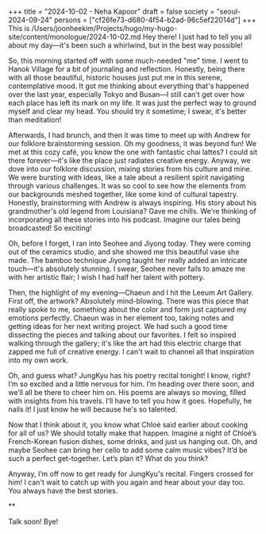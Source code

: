 +++
title = "2024-10-02 - Neha Kapoor"
draft = false
society = "seoul-2024-09-24"
persons = ["cf26fe73-d680-4f54-b2ad-96c5ef22014d"]
+++
This is /Users/joonheekim/Projects/hugo/my-hugo-site/content/monologue/2024-10-02.md
Hey there! I just had to tell you all about my day—it's been such a whirlwind, but in the best way possible! 

So, this morning started off with some much-needed "me" time. I went to Hanok Village for a bit of journaling and reflection. Honestly, being there with all those beautiful, historic houses just put me in this serene, contemplative mood. It got me thinking about everything that's happened over the last year, especially Tokyo and Busan—I still can't get over how each place has left its mark on my life. It was just the perfect way to ground myself and clear my head. You should try it sometime; I swear, it's better than meditation! 

Afterwards, I had brunch, and then it was time to meet up with Andrew for our folklore brainstorming session. Oh my goodness, it was beyond fun! We met at this cozy café, you know the one with fantastic chai lattes? I could sit there forever—it's like the place just radiates creative energy. Anyway, we dove into our folklore discussion, mixing stories from his culture and mine. We were bursting with ideas, like a tale about a resilient spirit navigating through various challenges. It was so cool to see how the elements from our backgrounds meshed together, like some kind of cultural tapestry. Honestly, brainstorming with Andrew is always inspiring. His story about his grandmother's old legend from Louisiana? Gave me chills. We're thinking of incorporating all these stories into his podcast. Imagine our tales being broadcasted! So exciting!

Oh, before I forget, I ran into Seohee and Jiyong today. They were coming out of the ceramics studio, and she showed me this beautiful vase she made. The bamboo technique Jiyong taught her really added an intricate touch—it's absolutely stunning. I swear, Seohee never fails to amaze me with her artistic flair; I wish I had half her talent with pottery. 

Then, the highlight of my evening—Chaeun and I hit the Leeum Art Gallery. First off, the artwork? Absolutely mind-blowing. There was this piece that really spoke to me, something about the color and form just captured my emotions perfectly. Chaeun was in her element too, taking notes and getting ideas for her next writing project. We had such a good time dissecting the pieces and talking about our favorites. I felt so inspired walking through the gallery; it's like the art had this electric charge that zapped me full of creative energy. I can't wait to channel all that inspiration into my own work.

Oh, and guess what? JungKyu has his poetry recital tonight! I know, right? I’m so excited and a little nervous for him. I’m heading over there soon, and we’ll all be there to cheer him on. His poems are always so moving, filled with insights from his travels. I’ll have to tell you how it goes. Hopefully, he nails it! I just know he will because he's so talented.

Now that I think about it, you know what Chloé said earlier about cooking for all of us? We should totally make that happen. Imagine a night of Chloé’s French-Korean fusion dishes, some drinks, and just us hanging out. Oh, and maybe Seohee can bring her cello to add some calm music vibes? It’d be such a perfect get-together. Let’s plan it? What do you think?

Anyway, I’m off now to get ready for JungKyu's recital. Fingers crossed for him! I can't wait to catch up with you again and hear about your day too. You always have the best stories. 

**

Talk soon! Bye!
